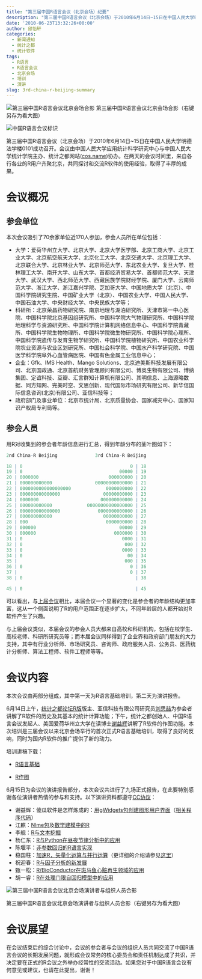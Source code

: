 ```yaml
---
title: "第三届中国R语言会议（北京会场）纪要"
description: "第三届中国R语言会议（北京会场）于2010年6月14日~15日在中国人民大学明德法学楼0101成功召开。会议由中国人民大学应用统计科学研究中心与中国人民大学统计学院主办、统计之都协办。在两天的会议时间里，来自各行各业的R用户齐聚北京，共同探讨和交流R软件的使用经验，取得了丰厚的成果。"
date: '2010-06-23T13:32:26+00:00'
author: 邱怡轩
categories:
  - 新闻通知
  - 统计之都
  - 统计软件
tags:
  - R语言
  - R语言会议
  - 北京会场
  - 培训
  - 演讲
slug: 3rd-china-r-beijing-summary
---
```


![第三届中国R语言会议北京会场合影](https://cos.name/wp-content/uploads/2010/06/3rd-China-R-BJ.jpg "第三届中国R语言会议北京会场合影") 第三届中国R语言会议北京会场合影（右键另存为看大图）

![中国R语言会议标识](https://cos.name/wp-content/uploads/2010/06/China-R-Logo.png)

第三届中国R语言会议（北京会场）于2010年6月14日~15日在中国人民大学明德法学楼0101成功召开。会议由中国人民大学应用统计科学研究中心与中国人民大学统计学院主办、统计之都网站([cos.name](https://cos.name))协办。在两天的会议时间里，来自各行各业的R用户齐聚北京，共同探讨和交流R软件的使用经验，取得了丰厚的成果。 

# 会议概况

## 参会单位

本次会议吸引了70余家单位近170人参加，参会人员所在单位包括：

  * 大学：爱荷华州立大学、北京大学、北京大学医学部、北京工商大学、北京工业大学、北京航空航天大学、北京化工大学、北京交通大学、北京理工大学、北京联合大学、北京林业大学、北京师范大学、东北农业大学、复旦大学、桂林理工大学、南开大学、山东大学、首都经济贸易大学、首都师范大学、天津大学、武汉大学、西北师范大学、西藏民族学院财经学院、厦门大学、云南师范大学、浙江大学、浙江嘉兴学院、芝加哥大学、中国地质大学（北京）、中国科学院研究生院、中国矿业大学（北京）、中国农业大学、中国人民大学、中国石油大学、中央财经大学、中央民族大学等；
  * 科研所：北京荣昌药物研究院、南京地理与湖泊研究所、天津市第一中心医院、中国科学院北京基因组研究所、中国科学院大气物理研究所、中国科学院地理科学与资源研究所、中国科学院计算机网络信息中心、中国科学院青藏所、中国科学院生物物理所、中国科学院微生物研究所、中国科学院心理所、中国科学院遗传与发育生物学研究所、中国科学院植物研究所、中国农业科学院农业资源与农业区划研究所、中国社会科学院、中国水产科学研究院、中国医学科学院阜外心血管病医院、中国有色金属工业信息中心；
  * 企业：Gfk、IMS Health、Mango Solutions、北京迪美斯科技发展有限公司、北京国政通、北京首航财务管理顾问有限公司、博奥生物有限公司、博纳集团、定谊科技、豆瓣、汇言群知计算机有限公司、其明信息、上海源略数据、同方知网、完美时空、文思创新、现代国际市场研究有限公司、新华信国际信息咨询(北京)有限公司、亚信科技等；
  * 政府部门及事业单位：北京市统计局、北京质量协会、国家减灾中心、国家知识产权局专利局等。

## 参会人员

用R对收集到的参会者年龄信息进行汇总，得到年龄分布的茎叶图如下： 

```r
2nd China-R Beijing              3rd China-R Beijing

18 | 0                                        0 | 18
19 | 0                                    00000 | 19
20 | 0000000                          000000000 | 20
21 | 000000000000                00000000000000 | 21
22 | 0000000000000000000             0000000000 | 22
23 | 000000000000000                00000000000 | 23
24 | 0000000                       000000000000 | 24
25 | 000000000000             00000000000000000 | 25
26 | 000000000000000              0000000000000 | 26
27 | 000000000000                   00000000000 | 27
28 | 000                             0000000000 | 28
29 | 000000                               00000 | 29
30 | 000000                             0000000 | 30
31 | 0                                     0000 | 31
32 | 0                                      000 | 32
33 | 0                                     0000 | 33
34 | 0                                       00 | 34
35 |                                        000 | 35
36 | 0                                        0 | 36
37 |                                          0 | 37
38 | 0                                          | 38

45 | 0                                          | 45
```

可以看出，与[上届会议](https://cos.name/2009/12/2nd-chinese-r-conference-summary/)相比，本届会议一个显著的变化是参会者的年龄结构更加丰富，这从一个侧面说明了R的用户范围正在逐步扩大，不同年龄层的人都开始对R软件产生了兴趣。

与上届会议类似，本届会议的参会人员大都来自高校和科研机构，包括在校学生、高校老师、科研所研究员等；而本届会议同样得到了企业界和政府部门朋友的大力支持，其中有行业分析师、市场研究员、咨询师、政府服务人员、公务员、医药统计分析师、算法工程师、软件工程师等等。 

# 会议内容

本次会议由两部分组成，其中第一天为R语言基础培训，第二天为演讲报告。

6月14日上午，[统计之都论坛R版](https://cos.name/cn/forum/15)版主、亚信科技有限公司研究员[刘思喆](http://www.bjt.name/)为参会者讲解了R软件的历史及其基本的统计计算功能；下午，统计之都创始人、中国R语言会议发起人、美国爱荷华州立大学在读博士[谢益辉](http://yihui.name/)讲解了R软件的作图功能。本次培训是三届会议以来北京会场举行的首次正式R语言基础培训，取得了良好的反响，同时为国内R软件的推广提供了新的动力。

培训讲稿下载：

  * [R语言基础](https://cos.name/wp-content/uploads/2010/06/China-R-2010-Rintro.pdf)
  
  * [R作图](https://cos.name/wp-content/uploads/2010/06/China-R-2010-Graphics.zip)

6月15日为会议的演讲报告部分，本次会议共进行了九场正式报告，在此要特别感谢各位演讲者热情的参与和支持。以下演讲资料都遵守[CC协议](http://creativecommons.org/licenses/by/3.0/deed.zh)：

  * 谢益辉：傻瓜软件是怎样炼成的：[用gWidgets包创建图形用户界面](http://yihui.name/cn/wp-content/uploads/2010/06/3rd-ChinaR-gWidgets-Yihui-Xie.pdf)（[相关程序代码](http://yihui.name/cn/wp-content/uploads/2010/06/3rd-ChinaR-gWidgets-Yihui-Xie.txt)）
  * 江麒：[Nlme包](https://cos.name/wp-content/uploads/2010/06/China-R-2010-Nlme-Package.pdf)及[数学建模中的R](https://cos.name/wp-content/uploads/2010/06/China-R-2010-MCM-with-R.pdf)
  * 李舰：[R与文本挖掘](https://cos.name/wp-content/uploads/2010/06/China-R-2010-Text-Mining.pdf)
  * 杨仁东：[R与Python在昼夜节律分析中的应用](https://cos.name/wp-content/uploads/2010/06/China-R-2010-R-Python.pdf)
  * 陈堰平：[非参数回归的R语言实现](https://cos.name/wp-content/uploads/2010/06/China-R-2010-Nonparametric-Regression-with-R.pdf)
  * 稳国柱：[加速R，矢量化运算与并行运算](https://cos.name/wp-content/uploads/2010/06/China-R-2010-Vectorization.ppt)（更详细的介绍请参见[这里](http://www.wentrue.net/blog/?p=945)）
  * 祝迎春：[R与因子分析的新发展](https://cos.name/wp-content/uploads/2010/06/China-R-2010-Factor-Analysis.pdf)
  * 甄一松：[R/BioConductor在斑马鱼心脏再生领域的应用](https://cos.name/wp-content/uploads/2010/06/China-R-2010-R-Bioconductor.pdf)
  * 胡一睿：[R在处理门限自回归模型中的应用](https://cos.name/wp-content/uploads/2010/06/China-R-2010-Time-Series-TAR-Model.pdf)

![第三届中国R语言会议北京会场演讲者与组织人员合影](https://cos.name/wp-content/uploads/2010/06/3rd-China-R-BJ-2.jpg "第三届中国R语言会议北京会场演讲者与组织人员合影")

第三届中国R语言会议北京会场演讲者与组织人员合影（右键另存为看大图）
  

# 会议展望

在会议结束后的综合讨论中，会议的参会者与会议的组织人员共同交流了中国R语言会议的长期发展问题，就形成会议常务的核心委员会和责任机制达成了共识，并决定要在正式的R会议之外举办经常性的交流活动。如果您对于中国R语言会议有何意见或建议，也请在此提出，谢谢！
